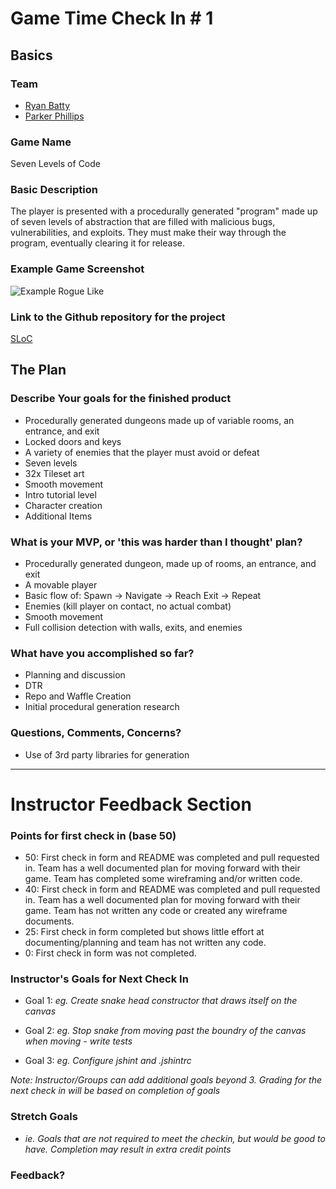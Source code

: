# Game Time Check In # 1

## Basics

### Team
- [Ryan Batty](https://github.com/riizu)
- [Parker Phillips](https://github.com/ExCaelum)

### Game Name

Seven Levels of Code 

### Basic Description

The player is presented with a procedurally generated "program" made up of seven levels of abstraction that are filled with malicious bugs, vulnerabilities, and exploits. They must make their way through the program, eventually clearing it for release.

### Example Game Screenshot

![Example Rogue Like](http://static1.squarespace.com/static/5005d42ce4b0d534734e9706/517f700be4b00cbd5d9912c0/517f700ce4b03c6b86a429b2/1367306800906/preview_sample.png)

### Link to the Github repository for the project
[SLoC](http://github.com/riizu/sloc)

## The Plan

### Describe Your goals for the finished product

- Procedurally generated dungeons made up of variable rooms, an entrance, and exit
- Locked doors and keys
- A variety of enemies that the player must avoid or defeat
- Seven levels
- 32x Tileset art
- Smooth movement
- Intro tutorial level
- Character creation
- Additional Items

### What is your MVP, or 'this was harder than I thought' plan?

- Procedurally generated dungeon, made up of rooms, an entrance, and exit
- A movable player
- Basic flow of: Spawn -> Navigate -> Reach Exit -> Repeat
- Enemies (kill player on contact, no actual combat)
- Smooth movement
- Full collision detection with walls, exits, and enemies

### What have you accomplished so far?

- Planning and discussion
- DTR
- Repo and Waffle Creation
- Initial procedural generation research

### Questions, Comments, Concerns?
- Use of 3rd party libraries for generation

-----

# Instructor Feedback Section

### Points for first check in (base 50)

* 50: First check in form and README was completed and pull requested in. Team has a well documented plan for moving forward with their game. Team has completed some wireframing and/or written code.
* 40: First check in form and README was completed and pull requested in. Team has a well documented plan for moving forward with their game. Team has not written any code or created any wireframe documents.
* 25: First check in form completed but shows little effort at documenting/planning and team has not written any code.
* 0: First check in form was not completed.

### Instructor's Goals for Next Check In

* Goal 1: _eg. Create snake head constructor that draws itself on the canvas_

* Goal 2: _eg. Stop snake from moving past the boundry of the canvas when moving - write tests_

* Goal 3: _eg. Configure jshint and .jshintrc_

_Note: Instructor/Groups can add additional goals beyond 3. Grading for the next check in will be based on completion of goals_

### Stretch Goals

* _ie. Goals that are not required to meet the checkin, but would be good to have. Completion may result in extra credit points_

### Feedback?
